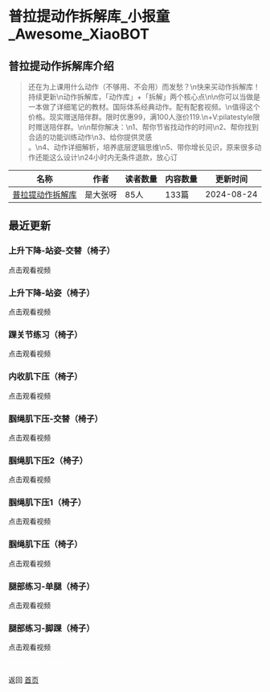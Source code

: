 # 普拉提动作拆解库_小报童_Awesome_XiaoBOT

## 普拉提动作拆解库介绍
> 还在为上课用什么动作（不够用、不会用）而发愁？\n快来买动作拆解库！持续更新\n动作拆解库，「动作库」+「拆解」两个核心点\n\n你可以当做是一本做了详细笔记的教材。国际体系经典动作。配有配套视频。\n值得这个价格。现实赠送陪伴群。限时优惠99，满100人涨价119.\n+V:pilatestyle限时赠送陪伴群。\n\n帮你解决：\n1、帮你节省找动作的时间\n2、帮你找到合适的功能训练动作\n3、给你提供灵感  
。\n4、动作详细解析，培养底层逻辑思维\n5、带你增长见识，原来很多动作还能这么设计\n24小时内无条件退款，放心订  
  


|名称|作者|读者数量|内容数量|更新时间|
|---|---|---|---|---|
|[普拉提动作拆解库](https://xiaobot.net/p/Pilates001?refer=0b133df9-27dc-423b-8101-639049001c13)|是大张呀|85人|133篇|2024-08-24|

## 最近更新
### 上升下降-站姿-交替（椅子）

点击观看视频

### 上升下降-站姿（椅子）

点击观看视频

### 踝关节练习（椅子）

点击观看视频

### 内收肌下压（椅子）

点击观看视频

### 腘绳肌下压-交替（椅子）

点击观看视频

### 腘绳肌下压2（椅子）

点击观看视频

### 腘绳肌下压1（椅子）

点击观看视频

### 腘绳肌下压（椅子）

点击观看视频

### 腿部练习-单腿（椅子）

点击观看视频

### 腿部练习-脚踝（椅子）

点击观看视频


<a href="https://github.com/Reno9527/awesome-xiaobot" style="color: white; text-decoration: none;">awesome-xiaobot</a>

返回 [首页](../README.md)
